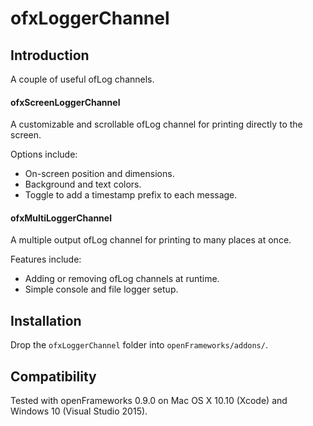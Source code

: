 ofxLoggerChannel
=====================================

Introduction
------------
A couple of useful ofLog channels.

#### ofxScreenLoggerChannel
A customizable and scrollable ofLog channel for printing directly to the screen.

Options include:
  * On-screen position and dimensions.
  * Background and text colors.
  * Toggle to add a timestamp prefix to each message.

#### ofxMultiLoggerChannel
A multiple output ofLog channel for printing to many places at once.

Features include:
  * Adding or removing ofLog channels at runtime.
  * Simple console and file logger setup.

Installation
------------
Drop the `ofxLoggerChannel` folder into `openFrameworks/addons/`.

Compatibility
------------
Tested with openFrameworks 0.9.0 on Mac OS X 10.10 (Xcode) and Windows 10 (Visual Studio 2015).
